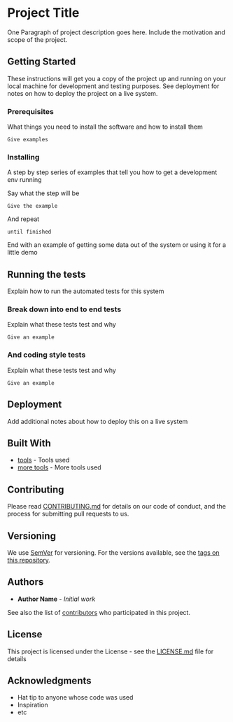 # Project Title

One Paragraph of project description goes here.  Include the motivation and scope of the project.

## Getting Started

These instructions will get you a copy of the project up and running on your local machine for development and testing purposes. See deployment for notes on how to deploy the project on a live system.

### Prerequisites

What things you need to install the software and how to install them

```
Give examples
```

### Installing

A step by step series of examples that tell you how to get a development env running

Say what the step will be

```
Give the example
```

And repeat

```
until finished
```

End with an example of getting some data out of the system or using it for a little demo

## Running the tests

Explain how to run the automated tests for this system

### Break down into end to end tests

Explain what these tests test and why

```
Give an example
```

### And coding style tests

Explain what these tests test and why

```
Give an example
```

## Deployment

Add additional notes about how to deploy this on a live system

## Built With

* [tools](http://www.tools-path.com) - Tools used
* [more tools](https://www.tools-path.com) - More tools used

## Contributing

Please read [CONTRIBUTING.md](https://ignw-contributing) for details on our code of conduct, and the process for submitting pull requests to us.

## Versioning

We use [SemVer](http://semver.org/) for versioning. For the versions available, see the [tags on this repository](https://github.com/your/project/tags). 

## Authors

* **Author Name** - *Initial work*

See also the list of [contributors](https://github.com/your/project/contributors) who participated in this project.

## License

This project is licensed under the <license> License - see the [LICENSE.md](LICENSE.md) file for details

## Acknowledgments

* Hat tip to anyone whose code was used
* Inspiration
* etc
